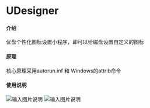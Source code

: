 # UDesigner

#### 介绍
优盘个性化图标设置小程序，即可以给磁盘设置自定义的图标

#### 原理
核心原理采用autorun.inf 和 Windows的attrib命令
#### 使用说明

![输入图片说明](https://images.gitee.com/uploads/images/2022/0106/140113_a9e532d4_7857813.png "屏幕截图.png")
![输入图片说明](https://images.gitee.com/uploads/images/2022/0106/140256_0d95447d_7857813.png "屏幕截图.png")




